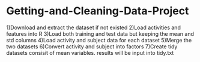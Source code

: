 # Getting-and-Cleaning-Data-Project

1)Download and extract the dataset if not existed
2)Load activities and features into R
3)Load both training and test data but keeping the mean and std columns
4)Load activity and subject data for each dataset
5)Merge the two datasets
6)Convert activity and subject into factors
7)Create tidy datasets consisit of mean variables.
results will be input into tidy.txt

